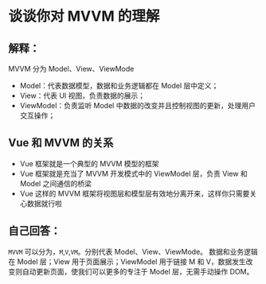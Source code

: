 # 谈谈你对 MVVM 的理解

## 解释：

MVVM 分为 Model、View、ViewMode

- Model：代表数据模型，数据和业务逻辑都在 Model 层中定义；
- View：代表 UI 视图，负责数据的展示；
- ViewModel：负责监听 Model 中数据的改变并且控制视图的更新，处理用户交互操作；

## Vue 和 MVVM 的关系

- Vue 框架就是一个典型的 MVVM 模型的框架
- Vue 框架就是充当了 MVVM 开发模式中的 ViewModel 层，负责 View 和 Model 之间通信的桥梁
- Vue 这样的 MVVM 框架将视图层和模型层有效地分离开来，这样你只需要关心数据就行啦

## 自己回答：

`MVVM` 可以分为，`M`,`V`,`VM`。分别代表 Model、View、ViewMode。
数据和业务逻辑在 Model 层；View 用于页面展示；ViewModel 用于链接 M 和 V，数据发生改变则自动更新页面，使我们可以更多的专注于 Model 层，无需手动操作 DOM。
